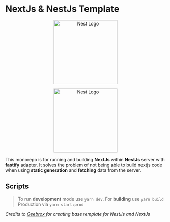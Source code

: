 # NextJs & NestJs Template
<p align="center">
<a href="http://nextjs.org" target="blank"><img src="https://upload.wikimedia.org/wikipedia/commons/8/8e/Nextjs-logo.svg" width="200" alt="Nest Logo" /></a>
</p>
<p align="center">
<a href="http://nestjs.com"  target="blank"><img  src="https://nestjs.com/img/logo-small.svg" width="200" alt="Nest Logo" /></a>
</p>

This monorepo is for running and building **NextJs** within **NestJs** server with **fastify** adapter. It solves the problem of not being able to build nextjs code when using **static generation** and **fetching** data from the server.


## Scripts
>To run **development** mode use `yarn dev`. 
>For **building** use `yarn build` 
>Production via `yarn start:prod`

*Credits to [Geebrox](https://github.com/geebrox) for creating base template for NestJs and NextJs*
